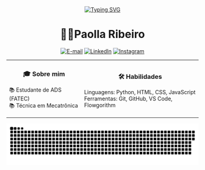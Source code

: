 <div align = "center">
  <a href="https://git.io/typing-svg"><img src="https://readme-typing-svg.demolab.com?font=Fira+code&weight=200&pause=1000&color=FFC702&background=FFFFFF00&center=true&vCenter=true&width=435&lines=%E2%AD%90+Hello!+Bem+vindos+ao+meu+GitHub!%E2%AD%90" alt="Typing SVG" /></a>
</div> 

<h1 align="center">👩‍💻Paolla Ribeiro</h1>

<div align ="center">
  
  [![E-mail](https://img.shields.io/badge/-Email-000?style=for-the-badge&logo=microsoft-outlook&logoColor=FF00F6&color:FFF)](mailto:paollarsp@gmail.com)
  [![LinkedIn](https://img.shields.io/badge/-LinkedIn-000?style=for-the-badge&logo=linkedin&logoColor=FF00F6&color:FFF)](https://www.linkedin.com/in/paollarsp/)
  [![Instagram](https://img.shields.io/badge/-Instagram-000?style=for-the-badge&logo=instagram&logoColor=FFC702&color:FFF)](https://www.instagram.com/paollarsp/)

</div>
  
<table align = "center">
  <tr>
    <td>
<h3 align="center">🎓 Sobre mim</h3>

📚 Estudante de ADS (FATEC)
<br>
📚 Técnica em Mecatrônica

</td>
    <td>
<h3 align="center">🛠️ Habilidades</h3>

Linguagens: Python, HTML, CSS, JavaScript  
Ferramentas: Git, GitHub, VS Code, Flowgorithm

</td>
  </tr>
</table>


<picture align="center">
  <source media="(prefers-color-scheme: dark)" srcset="https://raw.githubusercontent.com/paollarsp/paollarsp/output/github-contribution-grid-snake-dark.svg">
  <source media="(prefers-color-scheme: light)" srcset="https://raw.githubusercontent.com/paollarsp/paollarsp/output/github-contribution-grid-snake-dark.svg">
  <img align="center" alt="github contribution grid snake animation" src="https://raw.githubusercontent.com/paollarsp/paollarsp/output/github-contribution-grid-snake.svg">
</picture>

